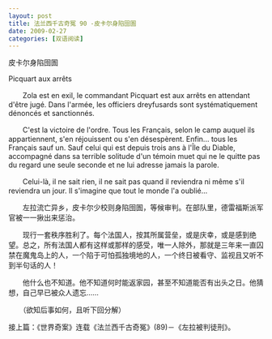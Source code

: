 ```yaml
---
layout: post
title: 法兰西千古奇冤 90 -皮卡尔身陷囹圄
date: 2009-02-27
categories: [双语阅读]  
---
```


皮卡尔身陷囹圄

Picquart aux arrêts

　　Zola est en exil, le commandant Picquart est aux arrêts en attendant d'être jugé. Dans l'armée, les officiers dreyfusards sont systématiquement dénoncés et sanctionnés.

　　C'est la victoire de l'ordre. Tous les Français, selon le camp auquel ils appartiennent, s'en réjouissent ou s'en désespèrent. Enfin... tous les Français sauf un. Sauf celui qui est depuis trois ans à l'Île du Diable, accompagné dans sa terrible solitude d'un témoin muet qui ne le quitte pas du regard une seule seconde et ne lui adresse jamais la parole.

　　Celui-là, il ne sait rien, il ne sait pas quand il reviendra ni même s'il reviendra un jour. Il s'imagine que tout le monde l'a oublié...



　　左拉流亡异乡，皮卡尔少校则身陷囹圄，等候审判。在部队里，德雷福斯派军官被一一揪出来惩治。

　　现行一套秩序胜利了。每个法国人，按其所属营垒，或是庆幸，或是感到绝望。总之，所有法国人都有这样或那样的感受，唯一人除外，那就是三年来一直囚禁在魔鬼岛上的人，一个陷于可怕孤独境地的人，一个终日被看守、监视且又听不到半句话的人！

　　他什么也不知道。他不知道何时能返家园，甚至不知道能否有出头之日。他猜想，自己早已被众人遗忘……



　　（欲知后事如何，且听下回分解）

接上篇：《世界奇案》连载《法兰西千古奇冤》(89)－《左拉被判徒刑》。
